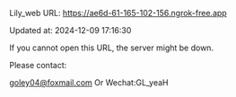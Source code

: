 Lily_web URL: https://ae6d-61-165-102-156.ngrok-free.app

Updated at: 2024-12-09 17:16:30

If you cannot open this URL, the server might be down.

Please contact: 

goley04@foxmail.com Or Wechat:GL_yeaH